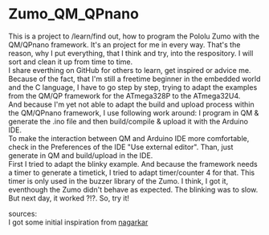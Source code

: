 # Zumo_QM_QPnano
This is a project to /learn/find out, how to program the Pololu Zumo with the QM/QPnano framework. It's an project for me in every way. That's the reason, why I put everything, that I think and try, into the respository. I will sort and clean it up from time to time.  
I share everthing on GitHub for others to learn, get inspired or advice me.  
Because of the fact, that I'm still a freetime beginner in the embedded world and the C language, I have to go step by step, trying to adapt the examples from the QM/QP framework for the ATmega328P to the ATmega32U4.  
And because I'm yet not able to adapt the build and upload process within the QM/QPnano framework, I use following work around: I program in QM & generate the .ino file and then build/compile & upload it with the Arduino IDE.  
To make the interaction between QM and Arduino IDE more comfortable, check in the Preferences of the IDE "Use external editor". Than, just generate in QM and build/upload in the IDE.  
First I tried to adapt the blinky example. And because the framework needs a timer to generate a timetick, I tried to adapt timer/counter 4 for that. This timer is only used in the buzzer library of the Zumo. I think, I got it, eventhough the Zumo didn't behave as expected. The blinking was to slow. But next day, it worked ?!?. So, try it!  
  
sources:  
I got some initial inspiration from [nagarkar](https://github.com/nagarkar/pololuzumo32u4)
